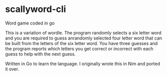 # scallyword-cli
Word game coded in go


This is a variation of wordle. The program randomly selects a six letter word and you are required to guess anrandomly selected four letter word
that can be built from the letters of the six letter word. You have three guesses and the program reports which letters you get correct or incorrect
with each guess to help with the next guess. 

Written in Go to learn the language. I originally wrote this in Nim and ported it over. 
